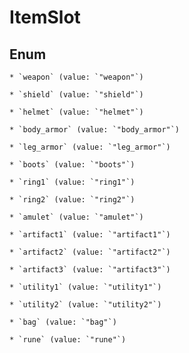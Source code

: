
# ItemSlot

## Enum


    * `weapon` (value: `"weapon"`)

    * `shield` (value: `"shield"`)

    * `helmet` (value: `"helmet"`)

    * `body_armor` (value: `"body_armor"`)

    * `leg_armor` (value: `"leg_armor"`)

    * `boots` (value: `"boots"`)

    * `ring1` (value: `"ring1"`)

    * `ring2` (value: `"ring2"`)

    * `amulet` (value: `"amulet"`)

    * `artifact1` (value: `"artifact1"`)

    * `artifact2` (value: `"artifact2"`)

    * `artifact3` (value: `"artifact3"`)

    * `utility1` (value: `"utility1"`)

    * `utility2` (value: `"utility2"`)

    * `bag` (value: `"bag"`)

    * `rune` (value: `"rune"`)



